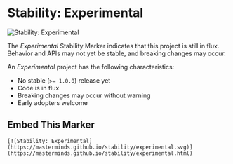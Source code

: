 # Stability: Experimental

![Stability: Experimental](https://masterminds.github.io/stability/experimental.svg)

The *Experimental* Stability Marker indicates that this project is still
in flux. Behavior and APIs may not yet be stable, and breaking changes
may occur.


An *Experimental* project has the following characteristics:

- No stable (`>= 1.0.0`) release yet
- Code is in flux
- Breaking changes may occur without warning
- Early adopters welcome

## Embed This Marker

```
[![Stability: Experimental](https://masterminds.github.io/stability/experimental.svg)](https://masterminds.github.io/stability/experimental.html)
```
